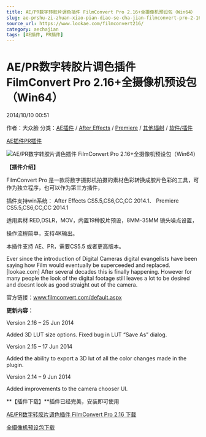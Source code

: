 ```yaml
---
title: AE/PR数字转胶片调色插件 FilmConvert Pro 2.16+全摄像机预设包（Win64）
slug: ae-prshu-zi-zhuan-xiao-pian-diao-se-cha-jian-filmconvert-pro-2-16-quan-she-xiang-ji-yu-she-bao-win64
source_url: https://www.lookae.com/filmconvert216/
category: aechajian
tags: [AE插件, PR插件]
---
```

# AE/PR数字转胶片调色插件 FilmConvert Pro 2.16+全摄像机预设包（Win64）

2014/10/10 00:51

作者：大众脸
分类：[AE插件](https://www.lookae.com/after-effects/aechajian/) / [After Effects](https://www.lookae.com/after-effects/) / [Premiere](https://www.lookae.com/qitarjcj/premierezy/) / [其他辐射](https://www.lookae.com/others/) / [软件/插件](https://www.lookae.com/qitarjcj/)

[AE插件](https://www.lookae.com/tag/ae%e6%8f%92%e4%bb%b6/)[PR插件](https://www.lookae.com/tag/pr%e6%8f%92%e4%bb%b6/)

![AE/PR数字转胶片调色插件 FilmConvert Pro 2.16+全摄像机预设包（Win64）](https://www.lookae.com/wp-content/uploads/2014/04/filmconvert212.jpg "AE/PR数字转胶片调色插件 FilmConvert Pro 2.16+全摄像机预设包（Win64）-LookAE.com")

**【插件介绍】**

FilmConvert Pro 是一款将数字摄影机拍摄的素材色彩转换成胶片色彩的工具，可作为独立程序，也可以作为第三方插件，

插件支持win系统： After Effects CS5.5,CS6,CC,CC 2014.1、 Premiere CS5.5,CS6,CC,CC 2014.1

适用素材 RED,DSLR，MOV，内置19种胶片预设，8MM-35MM 镜头噪点设置，

操作流程简单，支持4K输出。

本插件支持 AE、PR，需要CS5.5 或者更高版本。

Ever since the introduction of Digital Cameras digital evangelists have been saying how Film would eventually be superceeded and replaced.[lookae.com] After several decades this is finally happening. However for many people the look of the digital footage still leaves a lot to be desired and doesnt look as good straight out of the camera.

官方链接：www.filmconvert.com/default.aspx

**更新内容：**

Version 2.16 – 25 Jun 2014

Added 3D LUT size options. Fixed bug in LUT “Save As” dialog.

Version 2.15 – 17 Jun 2014

Added the ability to export a 3D lut of all the color changes made in the plugin.

Version 2.14 – 9 Jun 2014

Added improvements to the camera chooser UI.

**【插件下载】**插件已经完美，安装即可使用

[AE/PR数字转胶片调色插件 FilmConvert Pro 2.16 下载](https://www.400gb.com/file/75413433)

[全摄像机预设包下载](http://www.filmconvert.com/Download/download_file.aspx?software_id=5)
